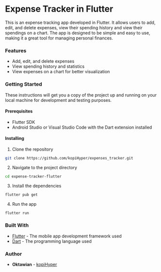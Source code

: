 # Expense Tracker in Flutter

This is an expense tracking app developed in Flutter. It allows users to add, edit, and delete expenses, view their spending history and view their spendings on a chart. The app is designed to be simple and easy to use, making it a great tool for managing personal finances.

### Features

- Add, edit, and delete expenses
- View spending history and statistics
- View expenses on a chart for better visualization

### Getting Started

These instructions will get you a copy of the project up and running on your local machine for development and testing purposes.

#### Prerequisites

- Flutter SDK
- Android Studio or Visual Studio Code with the Dart extension installed

#### Installing

1. Clone the repository

```sh
git clone https://github.com/kopiHyper/expenses_tracker.git
```

2. Navigate to the project directory

```sh
cd expense-tracker-flutter
```

3. Install the dependencies

```sh
flutter pub get
```

4. Run the app

```sh
flutter run
```

### Built With

- [Flutter](https://flutter.dev/) - The mobile app development framework used
- [Dart](https://dart.dev/) - The programming language used

### Author

- **Oktawian** - [kopiHyper](https://github.com/kopiHyper)
